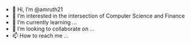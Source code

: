 - 👋 Hi, I’m @amruth21
- 👀 I’m interested in the intersection of Computer Science and Finance
- 🌱 I’m currently learning ...
- 💞️ I’m looking to collaborate on ...
- 📫 How to reach me ...

<!---
amruth21/amruth21 is a ✨ special ✨ repository because its `README.md` (this file) appears on your GitHub profile.
You can click the Preview link to take a look at your changes.
--->
